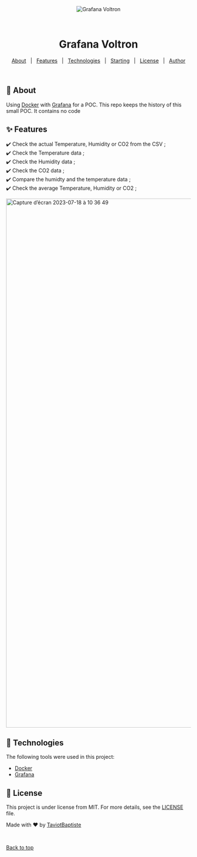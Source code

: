 <div align="center" id="top"> 
  <img src="./.github/app.gif" alt="Grafana Voltron" />

  &#xa0;

  <!-- <a href="https://grafanavoltron.netlify.app">Demo</a> -->
</div>

<h1 align="center">Grafana Voltron</h1>

<!-- Status -->

<!-- <h4 align="center"> 
	🚧  Grafana Voltron 🚀 Under construction...  🚧
</h4> 

<hr> -->

<p align="center">
  <a href="#dart-about">About</a> &#xa0; | &#xa0; 
  <a href="#sparkles-features">Features</a> &#xa0; | &#xa0;
  <a href="#rocket-technologies">Technologies</a> &#xa0; | &#xa0;
  <a href="#checkered_flag-starting">Starting</a> &#xa0; | &#xa0;
  <a href="#memo-license">License</a> &#xa0; | &#xa0;
  <a href="https://github.com/TaviotBaptiste" target="_blank">Author</a>
</p>

<br>

## :dart: About ##

Using [Docker](https://www.docker.com/) with [Grafana](https://hub.docker.com/r/grafana/grafana) for a POC. This repo keeps the history of this small POC. It contains no code
## :sparkles: Features ##

:heavy_check_mark: Check the actual Temperature, Humidity or CO2 from the CSV ;\
:heavy_check_mark: Check the Temperature data ;\
:heavy_check_mark: Check the Humidity data ;\
:heavy_check_mark: Check the CO2 data ;\
:heavy_check_mark: Compare the humidty and the temperature data ;\
:heavy_check_mark: Check the average Temperature, Humidity or CO2 ;

<img width="1440" alt="Capture d’écran 2023-07-18 à 10 36 49" src="https://github.com/TaviotBaptiste/Grafana-voltron/assets/30879857/ce0b9264-b89d-43b9-914c-c73a9fadc0e3">


## :rocket: Technologies ##

The following tools were used in this project:

- [Docker](https://www.docker.com/)
- [Grafana](https://hub.docker.com/r/grafana/grafana)


## :memo: License ##

This project is under license from MIT. For more details, see the [LICENSE](LICENSE.md) file.


Made with :heart: by <a href="https://github.com/TaviotBaptiste" target="_blank">TaviotBaptiste</a>

&#xa0;

<a href="#top">Back to top</a>
